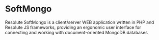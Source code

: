 # SoftMongo
Resolute SoftMongo is a client/server WEB application written in PHP and Resolute JS frameworks, providing an ergonomic user interface for connecting and working with document-oriented MongoDB databases
